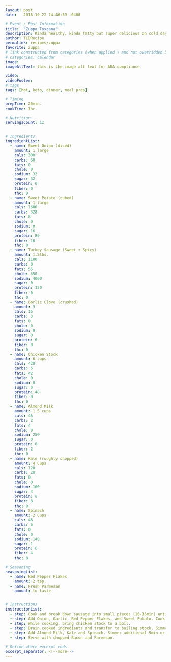 ```yaml
---
layout: post
date:   2018-10-22 14:46:59 -0400

# Event / Post Information
title:  "Zuppa Toscana"
description: Kinda healthy, kinda fatty but super delicious on cold days.
author: TLDRecipe
permalink: recipes/zuppa
favorite: zuppa
# link constructed from categories (when applied + and not overridden by permalink)
# categories: calendar
image:
imageAltText: this is the image alt text for ADA compliance

video:
videoPoster:
# tags
tags: [hot, keto, dinner, meal prep]

# Timing
prepTime: 20min.
cookTime: 1hr.

# Nutrition
servingsCount: 12


# Ingredients
ingredientList:
  - name: Sweet Onion (diced)
    amount: 1 large
    cals: 300
    carbs: 60
    fats: 0
    chole: 0
    sodium: 32
    sugar: 32
    protein: 0
    fiber: 0
    thc: 0
  - name: Sweet Potato (cubed)
    amount: 1 large
    cals: 1680
    carbs: 328
    fats: 8
    chole: 0
    sodium: 0
    sugar: 16
    protein: 80
    fiber: 16
    thc: 0
  - name: Turkey Sausage (Sweet + Spicy)
    amount: 1.5lbs.
    cals: 1100
    carbs: 0
    fats: 55
    chole: 350
    sodium: 4000
    sugar: 0
    protein: 120
    fiber: 0
    thc: 0
  - name: Garlic Clove (crushed)
    amount: 3
    cals: 15
    carbs: 3
    fats: 0
    chole: 0
    sodium: 0
    sugar: 0
    protein: 0
    fiber: 0
    thc: 0
  - name: Chicken Stock
    amount: 6 cups
    cals: 420
    carbs: 6
    fats: 42
    chole: 0
    sodium: 0
    sugar: 0
    protein: 48
    fiber: 0
    thc: 0
  - name: Almond Milk
    amount: 1.5 cups
    cals: 45
    carbs: 2
    fats: 4
    chole: 0
    sodium: 250
    sugar: 0
    protein: 0
    fiber: 2
    thc: 0
  - name: Kale (roughly chopped)
    amount: 4 Cups
    cals: 128
    carbs: 20
    fats: 0
    chole: 0
    sodium: 100
    sugar: 4
    protein: 8
    fiber: 8
    thc: 0
  - name: Spinach
    amount: 2 Cups
    cals: 46
    carbs: 6
    fats: 0
    chole: 0
    sodium: 140
    sugar: 1
    protein: 6
    fiber: 4
    thc: 0

# Seasoning
seasoningList:
  - name: Red Pepper Flakes
    amount: 2 tsp.
  - name: Fresh Parmesan
    amount: to taste


# Instructions
instructionList:
  - step: Cook and break down sausage into small pieces (10-15min) until browned.
  - step: Add Onion, Garlic, Red Pepper Flakes, and Sweet Potato. Cook together (5-10min) to soften potatoes.
  - step: While cooking, bring chicken stock to a boil.
  - step: Drain cooked ingredients and transfer to boiling stock. Simmer for 15-20min. Or until potatoes are tender.
  - step: Add Almond Milk, Kale and Spinach. Simmer additional 5min or until greens have reduced in size.
  - step: Serve with chopped Bacon and Parmesan.

# Define where excerpt ends
excerpt_separator: <!--more-->
---
```

